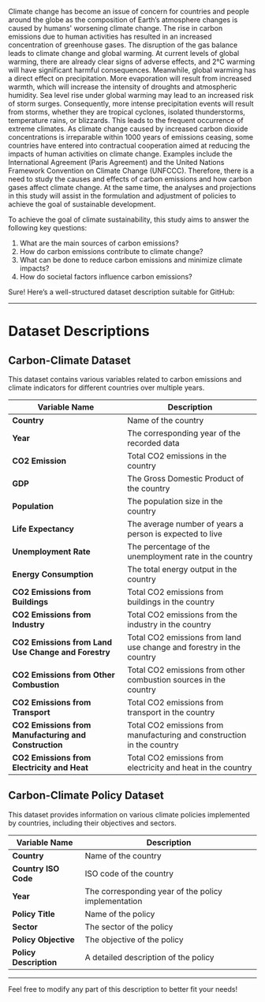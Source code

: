 Climate change has become an issue of concern for countries and people around the globe as the composition of Earth’s atmosphere changes is caused by humans' worsening climate change. The rise in carbon emissions due to human activities has resulted in an increased concentration of greenhouse gases. The disruption of the gas balance leads to climate change and global warming. At current levels of global warming, there are already clear signs of adverse effects, and 2°C warming will have significant harmful consequences. Meanwhile, global warming has a direct effect on precipitation. More evaporation will result from increased warmth, which will increase the intensity of droughts and atmospheric humidity. Sea level rise under global warming may lead to an increased risk of storm surges. Consequently, more intense precipitation events will result from storms, whether they are tropical cyclones, isolated thunderstorms, temperature rains, or blizzards. This leads to the frequent occurrence of extreme climates. As climate change caused by increased carbon dioxide concentrations is irreparable within 1000 years of emissions ceasing, some countries have entered into contractual cooperation aimed at reducing the impacts of human activities on climate change. Examples include the International Agreement (Paris Agreement) and the United Nations Framework Convention on Climate Change (UNFCCC). Therefore, there is a need to study the causes and effects of carbon emissions and how carbon gases affect climate change. At the same time, the analyses and projections in this study will assist in the formulation and adjustment of policies to achieve the goal of sustainable development.

To achieve the goal of climate sustainability, this study aims to answer the following key questions:
1. What are the main sources of carbon emissions?
2. How do carbon emissions contribute to climate change?
3. What can be done to reduce carbon emissions and minimize climate impacts?
4. How do societal factors influence carbon emissions?


Sure! Here’s a well-structured dataset description suitable for GitHub:

---

# Dataset Descriptions

## Carbon-Climate Dataset

This dataset contains various variables related to carbon emissions and climate indicators for different countries over multiple years.

| Variable Name                                      | Description                                                      |
|---------------------------------------------------|------------------------------------------------------------------|
| **Country**                                       | Name of the country                                             |
| **Year**                                          | The corresponding year of the recorded data                    |
| **CO2 Emission**                                  | Total CO2 emissions in the country                             |
| **GDP**                                           | The Gross Domestic Product of the country                      |
| **Population**                                    | The population size in the country                             |
| **Life Expectancy**                               | The average number of years a person is expected to live      |
| **Unemployment Rate**                             | The percentage of the unemployment rate in the country         |
| **Energy Consumption**                            | The total energy output in the country                         |
| **CO2 Emissions from Buildings**                  | Total CO2 emissions from buildings in the country              |
| **CO2 Emissions from Industry**                   | Total CO2 emissions from the industry in the country           |
| **CO2 Emissions from Land Use Change and Forestry** | Total CO2 emissions from land use change and forestry in the country |
| **CO2 Emissions from Other Combustion**           | Total CO2 emissions from other combustion sources in the country |
| **CO2 Emissions from Transport**                   | Total CO2 emissions from transport in the country              |
| **CO2 Emissions from Manufacturing and Construction** | Total CO2 emissions from manufacturing and construction in the country |
| **CO2 Emissions from Electricity and Heat**        | Total CO2 emissions from electricity and heat in the country   |

## Carbon-Climate Policy Dataset

This dataset provides information on various climate policies implemented by countries, including their objectives and sectors.

| Variable Name                                      | Description                                                      |
|---------------------------------------------------|------------------------------------------------------------------|
| **Country**                                       | Name of the country                                             |
| **Country ISO Code**                             | ISO code of the country                                        |
| **Year**                                          | The corresponding year of the policy implementation            |
| **Policy Title**                                  | Name of the policy                                            |
| **Sector**                                        | The sector of the policy                                       |
| **Policy Objective**                              | The objective of the policy                                    |
| **Policy Description**                            | A detailed description of the policy                           |

---

Feel free to modify any part of this description to better fit your needs!
